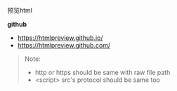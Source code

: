 预览html

**github**
- https://htmlpreview.github.io/
- https://htmlpreview.github.com/

> Note:
> - http or https should be same with raw file path
> - &lt;script&gt; src's protocol should be same too
